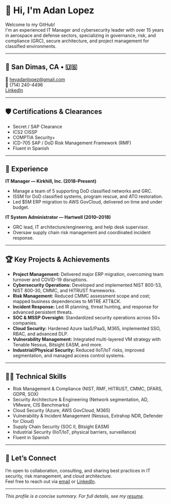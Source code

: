 # 👋 Hi, I'm Adan Lopez

Welcome to my GitHub!  
I'm an experienced IT Manager and cybersecurity leader with over 15 years in aerospace and defense sectors, specializing in governance, risk, and compliance (GRC), secure architecture, and project management for classified environments.

---

## 📍 San Dimas, CA • 🇺🇸  
📧 heyadanlopez@gmail.com  
📱 (714) 240-4496  
[LinkedIn](https://www.linkedin.com/in/adan-lopez-76947911/)

---

## 🛡️ Certifications & Clearances
- Secret / SAP Clearance
- ICS2 CISSP
- COMPTIA Security+
- ICD-705 SAP / DoD Risk Management Framework (RMF)
- Fluent in Spanish

---

## 💼 Experience

**IT Manager — Kirkhill, Inc. (2018–Present)**
- Manage a team of 5 supporting DoD classified networks and GRC.
- ISSM for DoD classified systems, program rescue, and ATO restoration.
- Led $5M ERP migration to AWS GovCloud, delivered on time and under budget.

**IT System Administrator — Hartwell (2010–2018)**
- GRC lead, IT architecture/engineering, and help desk supervisor.
- Oversaw supply chain risk management and coordinated incident response.

---

## 🏆 Key Projects & Achievements

- **Project Management:** Delivered major ERP migration, overcoming team turnover and COVID-19 disruptions.
- **Cybersecurity Operations:** Developed and implemented NIST 800-53, NIST 800-30, CMMC, and HITRUST frameworks.
- **Risk Management:** Reduced CMMC assessment scope and cost; mapped business dependencies to MITRE ATT&CK.
- **Incident Response:** Led IR planning, threat hunting, and response for advanced persistent threats.
- **SOC & MSSP Oversight:** Standardized security operations across 50+ companies.
- **Cloud Security:** Hardened Azure IaaS/PaaS, M365, implemented SSO, RBAC, and advanced DLP.
- **Vulnerability Management:** Integrated multi-layered VM strategy with Tenable Nessus, Bitsight EASM, and more.
- **Industrial/Physical Security:** Reduced IIoT/IoT risks, improved segmentation, and managed access control systems.

---

## 🧑‍💻 Technical Skills

- Risk Management & Compliance (NIST, RMF, HITRUST, CMMC, DFARS, GDPR, SOX)
- Security Architecture & Engineering (Network segmentation, AD, VMware, CIS Benchmarks)
- Cloud Security (Azure, AWS GovCloud, M365)
- Vulnerability & Incident Management (Nessus, Extrahop NDR, Defender for Cloud)
- Supply Chain Security (SOC II, Bitsight EASM)
- Industrial Security (IIoT/IoT, physical barriers, surveillance)
- Fluent in Spanish

---

## 🔗 Let’s Connect

I’m open to collaboration, consulting, and sharing best practices in IT security, risk management, and cloud architecture.  
Feel free to reach out via [email](mailto:heyadanlopez@gmail.com) or [LinkedIn](https://www.linkedin.com/in/adan-lopez-76947911/).

---

_This profile is a concise summary. For full details, see my [resume](#)._ <!-- Replace # with actual resume link when available -->
